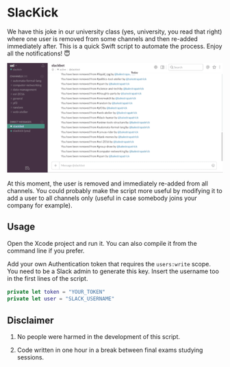 # SlacKick
We have this joke in our university class (yes, university, you read that right) where one user is removed from some channels and then re-added immediately after. This is a quick Swift script to automate the process. Enjoy all the notifications! 😇

<p align="center"><img src="slackick.gif" width="600px"/></p>

At this moment, the user is removed and immediately re-added from all channels. You could probably make the script more useful by modifying it to add a user to all channels only (useful in case somebody joins your company for example).

## Usage
Open the Xcode project and run it. You can also compile it from the command line if you prefer.

Add your own Authentication token that requires the `users:write` scope. You need to be a Slack admin to generate this key. Insert the username too in the first lines of the script.

```swift
private let token = "YOUR_TOKEN"
private let user = "SLACK_USERNAME"
```

## Disclaimer
1) No people were harmed in the development of this script. 

2) Code written in one hour in a break between final exams studying sessions.

